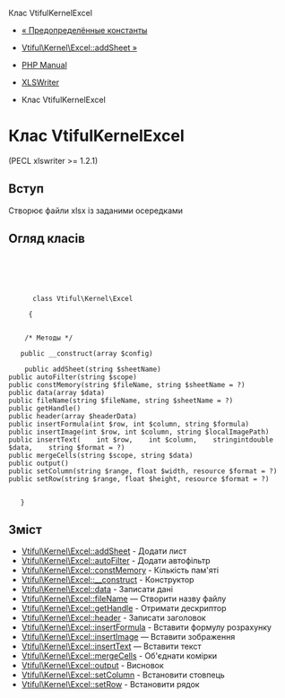Клас VtifulKernelExcel

-   [« Предопределённые константы](xlswriter.constants.html)
    
-   [Vtiful\\Kernel\\Excel::addSheet »](vtiful-kernel-excel.addSheet.html)
    
-   [PHP Manual](index.html)
    
-   [XLSWriter](book.xlswriter.html)
    
-   Клас VtifulKernelExcel
    

# Клас VtifulKernelExcel

(PECL xlswriter >= 1.2.1)

## Вступ

Створює файли xlsx із заданими осередками

## Огляд класів

```classsynopsis


    
    
     
      class Vtiful\Kernel\Excel
     
     {
    

    /* Методы */
    
   public __construct(array $config)

    public addSheet(string $sheetName)
public autoFilter(string $scope)
public constMemory(string $fileName, string $sheetName = ?)
public data(array $data)
public fileName(string $fileName, string $sheetName = ?)
public getHandle()
public header(array $headerData)
public insertFormula(int $row, int $column, string $formula)
public insertImage(int $row, int $column, string $localImagePath)
public insertText(    int $row,    int $column,    stringintdouble $data,    string $format = ?)
public mergeCells(string $scope, string $data)
public output()
public setColumn(string $range, float $width, resource $format = ?)
public setRow(string $range, float $height, resource $format = ?)


   }
```

## Зміст

-   [Vtiful\\Kernel\\Excel::addSheet](vtiful-kernel-excel.addSheet.html) - Додати лист
-   [Vtiful\\Kernel\\Excel::autoFilter](vtiful-kernel-excel.autoFilter.html) - Додати автофільтр
-   [Vtiful\\Kernel\\Excel::constMemory](vtiful-kernel-excel.constMemory.html) - Кількість пам'яті
-   [Vtiful\\Kernel\\Excel::\_\_construct](vtiful-kernel-excel.construct.html) - Конструктор
-   [Vtiful\\Kernel\\Excel::data](vtiful-kernel-excel.data.html) - Записати дані
-   [Vtiful\\Kernel\\Excel::fileName](vtiful-kernel-excel.filename.html) — Створити назву файлу
-   [Vtiful\\Kernel\\Excel::getHandle](vtiful-kernel-excel.getHandle.html) - Отримати дескриптор
-   [Vtiful\\Kernel\\Excel::header](vtiful-kernel-excel.header.html) - Записати заголовок
-   [Vtiful\\Kernel\\Excel::insertFormula](vtiful-kernel-excel.insertFormula.html) - Вставити формулу розрахунку
-   [Vtiful\\Kernel\\Excel::insertImage](vtiful-kernel-excel.insertImage.html) — Вставити зображення
-   [Vtiful\\Kernel\\Excel::insertText](vtiful-kernel-excel.insertText.html) — Вставити текст
-   [Vtiful\\Kernel\\Excel::mergeCells](vtiful-kernel-excel.mergeCells.html) - Об'єднати комірки
-   [Vtiful\\Kernel\\Excel::output](vtiful-kernel-excel.output.html) - Висновок
-   [Vtiful\\Kernel\\Excel::setColumn](vtiful-kernel-excel.setColumn.html) - Встановити стовпець
-   [Vtiful\\Kernel\\Excel::setRow](vtiful-kernel-excel.setRow.html) - Встановити рядок